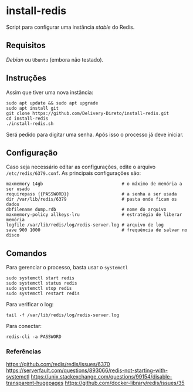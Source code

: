 # install-redis

Script para configurar uma instância _stable_ do Redis.

## Requisitos

_Debian_ ou `Ubuntu` (embora não testado).

## Instruções

Assim que tiver uma nova instância:

```
sudo apt update && sudo apt upgrade
sudo apt install git
git clone https://github.com/Delivery-Direto/install-redis.git
cd install-redis
./install-redis.sh
```

Será pedido para digitar uma senha. Após isso o processo já deve iniciar.

## Configuração

Caso seja necessário editar as configurações, edite o arquivo `/etc/redis/6379.conf`.
As principais configurações são:
```
maxmemory 14gb                              # o máximo de memória a ser usado
requirepass {{PASSWORD}}                    # a senha a ser usada
dir /var/lib/redis/6379                     # pasta onde ficam os dados
dbfilename dump.rdb                         # nome do arquivo
maxmemory-policy allkeys-lru                # estratégia de liberar memória
logfile /var/lib/redis/log/redis-server.log # arquivo de log
save 900 1000                               # frequência de salvar no disco
```

## Comandos

Para gerenciar o processo, basta usar o `systemctl`
```
sudo systemctl start redis
sudo systemctl status redis
sudo systemctl stop redis
sudo systemctl restart redis
```

Para verificar o log:
```
tail -f /var/lib/redis/log/redis-server.log
```

Para conectar:
```
redis-cli -a PASSWORD
```

### Referências

https://github.com/redis/redis/issues/6370
https://serverfault.com/questions/893066/redis-not-starting-with-systemctl
https://unix.stackexchange.com/questions/99154/disable-transparent-hugepages
https://github.com/docker-library/redis/issues/35
